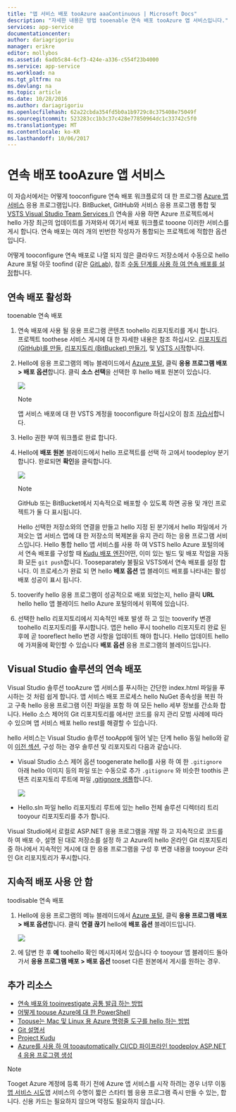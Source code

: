 ```yaml
---
title: "앱 서비스 배포 tooAzure aaaContinuous | Microsoft Docs"
description: "자세한 내용은 방법 tooenable 연속 배포 tooAzure 앱 서비스입니다."
services: app-service
documentationcenter: 
author: dariagrigoriu
manager: erikre
editor: mollybos
ms.assetid: 6adb5c84-6cf3-424e-a336-c554f23b4000
ms.service: app-service
ms.workload: na
ms.tgt_pltfrm: na
ms.devlang: na
ms.topic: article
ms.date: 10/28/2016
ms.author: dariagrigoriu
ms.openlocfilehash: 62a22cbda354fd5b0a1b9729c8c375408e75049f
ms.sourcegitcommit: 523283cc1b3c37c428e77850964dc1c33742c5f0
ms.translationtype: MT
ms.contentlocale: ko-KR
ms.lasthandoff: 10/06/2017
---
```

# <a name="continuous-deployment-tooazure-app-service"></a>연속 배포 tooAzure 앱 서비스
이 자습서에서는 어떻게 tooconfigure 연속 배포 워크플로의 대 한 프로그램 [Azure 앱 서비스] 응용 프로그램입니다. BitBucket, GitHub와 서비스 응용 프로그램 통합 및 [VSTS Visual Studio Team Services ()](https://www.visualstudio.com/team-services/) 연속을 사용 하면 Azure 프로젝트에서 hello 가장 최근의 업데이트를 가져와서 여기서 배포 워크플로 tooone 이러한 서비스를 게시 합니다. 연속 배포는 여러 개의 빈번한 작성자가 통합되는 프로젝트에 적합한 옵션입니다.

어떻게 tooconfigure 연속 배포로 나열 되지 않은 클라우드 저장소에서 수동으로 hello Azure 포털 아웃 toofind (같은 [GitLab](https://gitlab.com/)), 참조 [수동 단계를 사용 하 여 연속 배포를 설정](https://github.com/projectkudu/kudu/wiki/Continuous-deployment#setting-up-continuous-deployment-using-manual-steps)합니다.

## <a name="overview"></a>연속 배포 활성화
tooenable 연속 배포

1. 연속 배포에 사용 될 응용 프로그램 콘텐츠 toohello 리포지토리를 게시 합니다.  
    프로젝트 toothese 서비스 게시에 대 한 자세한 내용은 참조 하십시오. [리포지토리 (GitHub)를 만들], [리포지토리 (BitBucket) 만들기], 및 [VSTS 시작]합니다.
2. Hello에 응용 프로그램의 메뉴 블레이드에서 [Azure 포털], 클릭 **응용 프로그램 배포 > 배포 옵션**합니다. 클릭 **소스 선택**을 선택한 후 hello 배포 원본이 있습니다.  
   
    ![](./media/app-service-continuous-deployment/cd_options.png)
   
   > [!NOTE]
   > 앱 서비스 배포에 대 한 VSTS 계정을 tooconfigure 하십시오이 참조 [자습서](https://github.com/projectkudu/kudu/wiki/Setting-up-a-VSTS-account-so-it-can-deploy-to-a-Web-App)합니다.
   > 
   > 
3. Hello 권한 부여 워크플로 완료 합니다.
4. Hello에 **배포 원본** 블레이드에서 hello 프로젝트를 선택 하 고에서 toodeploy 분기 합니다. 완료되면 **확인**을 클릭합니다.
   
    ![](./media/app-service-continuous-deployment/github_option.png)
   
   > [!NOTE]
   > GitHub 또는 BitBucket에서 지속적으로 배포할 수 있도록 하면 공용 및 개인 프로젝트가 둘 다 표시됩니다.
   > 
   > 
   
    Hello 선택한 저장소와의 연결을 만들고 hello 지정 된 분기에서 hello 파일에서 가져오는 앱 서비스 앱에 대 한 저장소의 복제본을 유지 관리 하는 응용 프로그램 서비스입니다. Hello 통합 hello 앱 서비스를 사용 하 여 VSTS hello Azure 포털의에서 연속 배포를 구성할 때 [Kudu 배포 엔진](https://github.com/projectkudu/kudu/wiki)어떤, 이미 있는 빌드 및 배포 작업을 자동화 모든 `git push`합니다. Tooseparately 불필요 VSTS에서 연속 배포를 설정 합니다. 이 프로세스가 완료 되 면 hello **배포 옵션** 앱 블레이드 배포를 나타내는 활성 배포 성공이 표시 됩니다.
5. tooverify hello 응용 프로그램이 성공적으로 배포 되었는지, hello 클릭 **URL** hello hello 앱 블레이드 hello Azure 포털의에서 위쪽에 있습니다.
6. 선택한 hello 리포지토리에서 지속적인 배포 발생 하 고 있는 tooverify 변경 toohello 리포지토리를 푸시합니다. 앱은 hello 푸시 toohello 리포지토리 완료 된 후에 곧 tooreflect hello 변경 사항을 업데이트 해야 합니다. Hello 업데이트 hello에 가져올에 확인할 수 있습니다 **배포 옵션** 응용 프로그램의 블레이드입니다.

## <a name="VSsolution"></a>Visual Studio 솔루션의 연속 배포
Visual Studio 솔루션 tooAzure 앱 서비스를 푸시하는 간단한 index.html 파일을 푸시하는 것 처럼 쉽게 합니다. 앱 서비스 배포 프로세스 hello NuGet 종속성을 복원 하 고 구축 hello 응용 프로그램 이진 파일을 포함 하 여 모든 hello 세부 정보를 간소화 합니다. Hello 소스 제어의 Git 리포지토리를 에서만 코드를 유지 관리 모범 사례에 따라 수 있으며 앱 서비스 배포 hello rest를 해결할 수 있습니다.

hello 서비스는 Visual Studio 솔루션 tooApp에 밀어 넣는 단계 hello 동일 hello와 같이 [이전 섹션](#overview), 구성 하는 경우 솔루션 및 리포지토리 다음과 같습니다.

* Visual Studio 소스 제어 옵션 toogenerate hello를 사용 하 여 한 `.gitignore` 아래 hello 이미지 등의 파일 또는 수동으로 추가 `.gitignore` 와 비슷한 toothis 콘텐츠 리포지토리 루트에 파일 [.gitignore 샘플](https://github.com/github/gitignore/blob/master/VisualStudio.gitignore)합니다.
  
  ![](./media/app-service-continuous-deployment/VS_source_control.png)
* Hello.sln 파일 hello 리포지토리 루트에 있는 hello 전체 솔루션 디렉터리 트리 tooyour 리포지토리를 추가 합니다.

Visual Studio에서 로컬로 ASP.NET 응용 프로그램을 개발 하 고 지속적으로 코드를 하 여 배포 수, 설명 된 대로 저장소를 설정 하 고 Azure의 hello 온라인 Git 리포지토리 중 하나에서 지속적인 게시에 대 한 응용 프로그램을 구성 후 변경 내용을 tooyour 온라인 Git 리포지토리가 푸시합니다.

## <a name="disableCD"></a>지속적 배포 사용 안 함
toodisable 연속 배포

1. Hello에 응용 프로그램의 메뉴 블레이드에서 [Azure 포털], 클릭 **응용 프로그램 배포 > 배포 옵션**합니다. 클릭 **연결 끊기** hello에 **배포 옵션** 블레이드입니다.
   
    ![](./media/app-service-continuous-deployment/cd_disconnect.png)
2. 에 답변 한 후 **예** toohello 확인 메시지에서 있습니다 수 tooyour 앱 블레이드 돌아가서 **응용 프로그램 배포 > 배포 옵션** tooset 다른 원본에서 게시를 원하는 경우.

## <a name="additional-resources"></a>추가 리소스
* [연속 배포와 tooinvestigate 공통 발급 하는 방법](https://github.com/projectkudu/kudu/wiki/Investigating-continuous-deployment)
* [어떻게 toouse Azure에 대 한 PowerShell]
* [Toouse는 Mac 및 Linux 용 Azure 명령줄 도구를 hello 하는 방법]
* [Git 설명서]
* [Project Kudu](https://github.com/projectkudu/kudu/wiki)
* [Azure를 사용 하 여 tooautomatically CI/CD 파이프라인 toodeploy ASP.NET 4 응용 프로그램 생성](https://www.visualstudio.com/docs/build/get-started/aspnet-4-ci-cd-azure-automatic)

> [!NOTE]
> Tooget Azure 계정에 등록 하기 전에 Azure 앱 서비스를 시작 하려는 경우 너무 이동[앱 서비스 시도](https://azure.microsoft.com/try/app-service/)앱 서비스의 수명이 짧은 스타터 웹 응용 프로그램 즉시 만들 수 있는, 합니다. 신용 카드는 필요하지 않으며 약정도 필요하지 않습니다.
> 
> 

[Azure 앱 서비스]: https://azure.microsoft.com/en-us/documentation/articles/app-service-changes-existing-services/
[Azure 포털]: https://portal.azure.com
[VSTS Portal]: https://www.visualstudio.com/en-us/products/visual-studio-team-services-vs.aspx
[Installing Git]: http://git-scm.com/book/en/Getting-Started-Installing-Git
[어떻게 toouse Azure에 대 한 PowerShell]: /powershell/azureps-cmdlets-docs
[Toouse는 Mac 및 Linux 용 Azure 명령줄 도구를 hello 하는 방법]:../cli-install-nodejs.md
[Git 설명서]: http://git-scm.com/documentation

[리포지토리 (GitHub)를 만들]: https://help.github.com/articles/create-a-repo
[리포지토리 (BitBucket) 만들기]: https://confluence.atlassian.com/display/BITBUCKET/Create+an+Account+and+a+Git+Repo
[VSTS 시작]: https://www.visualstudio.com/docs/vsts-tfs-overview
